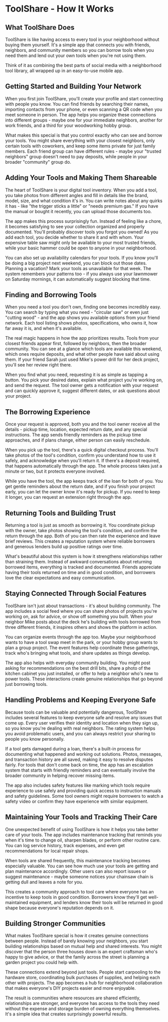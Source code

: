 # ToolShare - How It Works

## What ToolShare Does

ToolShare is like having access to every tool in your neighborhood without buying them yourself. It's a simple app that connects you with friends, neighbors, and community members so you can borrow tools when you need them and lend out your own tools when you're not using them.

Think of it as combining the best parts of social media with a neighborhood tool library, all wrapped up in an easy-to-use mobile app.

## Getting Started and Building Your Network

When you first join ToolShare, you'll create your profile and start connecting with people you know. You can find friends by searching their names, importing contacts from your phone, or even scanning a QR code when you meet someone in person. The app helps you organize these connections into different groups - maybe one for your immediate neighbors, another for work friends, and a third for your woodworking hobby group.

What makes this special is that you control exactly who can see and borrow your tools. You might share everything with your closest neighbors, only certain tools with coworkers, and keep some items private for just family members. Each friend group can have different rules - maybe your "trusted neighbors" group doesn't need to pay deposits, while people in your broader "community" group do.

## Adding Your Tools and Making Them Shareable

The heart of ToolShare is your digital tool inventory. When you add a tool, you take photos from different angles and fill in details like the brand, model, size, and what condition it's in. You can write notes about any quirks it has - like "the trigger sticks a little" or "needs premium gas." If you have the manual or bought it recently, you can upload those documents too.

The app makes this process surprisingly fun. Instead of feeling like a chore, it becomes satisfying to see your collection organized and properly documented. You'll probably discover tools you forgot you owned! As you add each tool, you decide whether to share it and with whom. Your expensive table saw might only be available to your most trusted friends, while your basic hammer could be open to anyone in your neighborhood.

You can also set up availability calendars for your tools. If you know you'll be doing a big project next weekend, you can block out those dates. Planning a vacation? Mark your tools as unavailable for that week. The system remembers your patterns too - if you always use your lawnmower on Saturday mornings, it can automatically suggest blocking that time.

## Finding and Borrowing Tools

When you need a tool you don't own, finding one becomes incredibly easy. You can search by typing what you need - "circular saw" or even just "cutting wood" - and the app shows you available options from your friend network. Each tool listing shows photos, specifications, who owns it, how far away it is, and when it's available.

The real magic happens in how the app prioritizes results. Tools from your closest friends appear first, followed by neighbors, then the broader community. You can see at a glance which tools are available this weekend, which ones require deposits, and what other people have said about using them. If your friend Sarah just used Mike's power drill for her deck project, you'll see her review right there.

When you find what you need, requesting it is as simple as tapping a button. You pick your desired dates, explain what project you're working on, and send the request. The tool owner gets a notification with your request and can quickly approve it, suggest different dates, or ask questions about your project.

## The Borrowing Experience

Once your request is approved, both you and the tool owner receive all the details - pickup time, location, expected return date, and any special instructions. The app sends friendly reminders as the pickup time approaches, and if plans change, either person can easily reschedule.

When you pick up the tool, there's a quick digital checkout process. You'll take photos of the tool's condition, confirm you understand how to use it safely, and acknowledge when you'll return it. If there's a deposit required, that happens automatically through the app. The whole process takes just a minute or two, but it protects everyone involved.

While you have the tool, the app keeps track of the loan for both of you. You get gentle reminders about the return date, and if you finish your project early, you can let the owner know it's ready for pickup. If you need to keep it longer, you can request an extension right through the app.

## Returning Tools and Building Trust

Returning a tool is just as smooth as borrowing it. You coordinate pickup with the owner, take photos showing the tool's condition, and confirm the return through the app. Both of you can then rate the experience and leave brief reviews. This creates a reputation system where reliable borrowers and generous lenders build up positive ratings over time.

What's beautiful about this system is how it strengthens relationships rather than straining them. Instead of awkward conversations about returning borrowed items, everything is tracked and documented. Friends appreciate having their tools returned on time and in good condition, and borrowers love the clear expectations and easy communication.

## Staying Connected Through Social Features

ToolShare isn't just about transactions - it's about building community. The app includes a social feed where you can share photos of projects you're working on, ask for advice, or show off something you built. When your neighbor Mike posts about the deck he's building with tools borrowed from three different friends, it inspires others and shows the platform in action.

You can organize events through the app too. Maybe your neighborhood wants to have a tool swap meet in the park, or your hobby group wants to plan a group project. The event features help coordinate these gatherings, track who's bringing what tools, and share updates as things develop.

The app also helps with everyday community building. You might post asking for recommendations on the best drill bits, share a photo of the kitchen cabinet you just installed, or offer to help a neighbor who's new to power tools. These interactions create genuine relationships that go beyond just borrowing tools.

## Handling Problems and Keeping Everyone Safe

Because tools can be valuable and potentially dangerous, ToolShare includes several features to keep everyone safe and resolve any issues that come up. Every user verifies their identity and location when they sign up, so you know you're dealing with real neighbors. The rating system helps you avoid problematic users, and you can always restrict your sharing to people you know personally.

If a tool gets damaged during a loan, there's a built-in process for documenting what happened and working out solutions. Photos, messages, and transaction history are all saved, making it easy to resolve disputes fairly. For tools that don't come back on time, the app has an escalation system that starts with friendly reminders and can eventually involve the broader community in helping recover missing items.

The app also includes safety features like marking which tools require experience to use safely and providing quick access to instruction manuals and safety guidelines. Some tool owners might require borrowers to watch a safety video or confirm they have experience with similar equipment.

## Maintaining Your Tools and Tracking Their Care

One unexpected benefit of using ToolShare is how it helps you take better care of your tools. The app includes maintenance tracking that reminds you when it's time to change oil, sharpen blades, or perform other routine care. You can log service history, track expenses, and even get recommendations for local repair shops.

When tools are shared frequently, this maintenance tracking becomes especially valuable. You can see how much use your tools are getting and plan maintenance accordingly. Other users can also report issues or suggest maintenance - maybe someone notices your chainsaw chain is getting dull and leaves a note for you.

This creates a community approach to tool care where everyone has an incentive to keep tools in good condition. Borrowers know they'll get well-maintained equipment, and lenders know their tools will be returned in good shape because everyone's reputation depends on it.

## Building Stronger Communities

What makes ToolShare special is how it creates genuine connections between people. Instead of barely knowing your neighbors, you start building relationships based on mutual help and shared interests. You might discover that the person three houses down is an expert craftsman who's happy to give advice, or that the family across the street is planning a garden project you could help with.

These connections extend beyond just tools. People start carpooling to the hardware store, coordinating bulk purchases of supplies, and helping each other with projects. The app becomes a hub for neighborhood collaboration that makes everyone's DIY projects easier and more enjoyable.

The result is communities where resources are shared efficiently, relationships are stronger, and everyone has access to the tools they need without the expense and storage burden of owning everything themselves. It's a simple idea that creates surprisingly powerful results.
